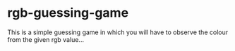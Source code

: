 # rgb-guessing-game
This is a simple guessing game in which you will have to observe the colour from the given rgb value...
